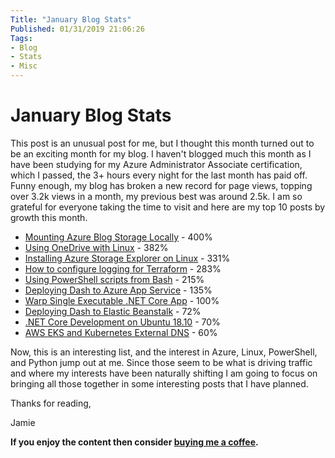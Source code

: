 ```yaml
---
Title: "January Blog Stats"
Published: 01/31/2019 21:06:26
Tags: 
- Blog
- Stats
- Misc
---
```

# January Blog Stats

This post is an unusual post for me, but I thought this month turned out to be an exciting month for my blog. I haven't blogged much this month as I have been studying for my Azure Administrator Associate certification, which I passed, the 3+ hours every night for the last month has paid off. Funny enough, my blog has broken a new record for page views, topping over 3.2k views in a month, my previous best was around 2.5k. I am so grateful for everyone taking the time to visit and here are my top 10 posts by growth this month.

* [Mounting Azure Blog Storage Locally](https://www.phillipsj.net/posts/mounting-azure-blob-storage-locally) - 400%
* [Using OneDrive with Linux](https://www.phillipsj.net/posts/using-onedrive-with-linux) - 382%
* [Installing Azure Storage Explorer on Linux](https://www.phillipsj.net/posts/installing-azure-storage-explorer-on-linux) - 331%
* [How to configure logging for Terraform](https://www.phillipsj.net/posts/how-to-configure-logging-for-terraform) - 283%
* [Using PowerShell scripts from Bash](https://www.phillipsj.net/posts/using-powershell-scripts-from-bash) - 215%
* [Deploying Dash to Azure App Service](https://www.phillipsj.net/posts/deploying-dash-to-azure-app-service) - 135%
* [Warp Single Executable .NET Core App](https://www.phillipsj.net/posts/warp-single-executable-dotnet-core-app) - 100%
* [Deploying Dash to Elastic Beanstalk](https://www.phillipsj.net/posts/deploying-dash-to-elastic-beanstalk) - 72%
* [.NET Core Development on Ubuntu 18.10](https://www.phillipsj.net/posts/dotnet-core-development-on-ubuntu-18-10) - 70%
* [AWS EKS and Kubernetes External DNS](https://www.phillipsj.net/posts/aws-eks-and-kubernetes-external-dns) - 60%

Now, this is an interesting list, and the interest in Azure, Linux, PowerShell, and Python jump out at me. Since those seem to be what is driving traffic and where my interests have been naturally shifting I am going to focus on bringing all those together in some interesting posts that I have planned.

Thanks for reading, 

Jamie

**If you enjoy the content then consider [buying me a coffee](https://www.buymeacoffee.com/aQPnJ73O8).**
